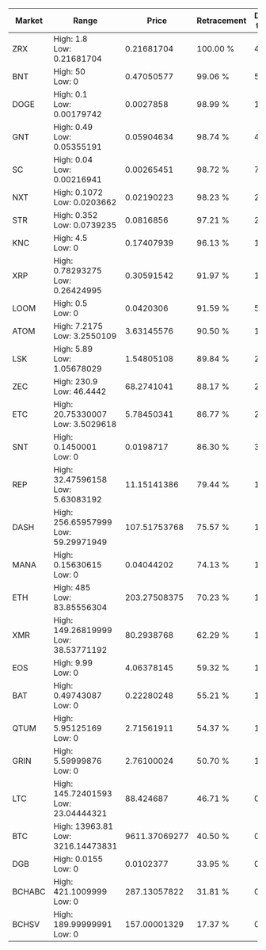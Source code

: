 | Market | Range | Price| Retracement | Doubles to 50% |
| --- | --- | --- | --- | --- |
| ZRX | High: 1.8<br />Low: 0.21681704 | 0.21681704 | 100.00 % | 4.65 |
| BNT | High: 50<br />Low: 0 | 0.47050577 | 99.06 % | 53.13 |
| DOGE | High: 0.1<br />Low: 0.00179742 | 0.0027858 | 98.99 % | 18.27 |
| GNT | High: 0.49<br />Low: 0.05355191 | 0.05904634 | 98.74 % | 4.60 |
| SC | High: 0.04<br />Low: 0.00216941 | 0.00265451 | 98.72 % | 7.94 |
| NXT | High: 0.1072<br />Low: 0.0203662 | 0.02190223 | 98.23 % | 2.91 |
| STR | High: 0.352<br />Low: 0.0739235 | 0.0816856 | 97.21 % | 2.61 |
| KNC | High: 4.5<br />Low: 0 | 0.17407939 | 96.13 % | 12.93 |
| XRP | High: 0.78293275<br />Low: 0.26424995 | 0.30591542 | 91.97 % | 1.71 |
| LOOM | High: 0.5<br />Low: 0 | 0.0420306 | 91.59 % | 5.95 |
| ATOM | High: 7.2175<br />Low: 3.2550109 | 3.63145576 | 90.50 % | 1.44 |
| LSK | High: 5.89<br />Low: 1.05678029 | 1.54805108 | 89.84 % | 2.24 |
| ZEC | High: 230.9<br />Low: 46.4442 | 68.2741041 | 88.17 % | 2.03 |
| ETC | High: 20.75330007<br />Low: 3.5029618 | 5.78450341 | 86.77 % | 2.10 |
| SNT | High: 0.1450001<br />Low: 0 | 0.0198717 | 86.30 % | 3.65 |
| REP | High: 32.47596158<br />Low: 5.63083192 | 11.15141386 | 79.44 % | 1.71 |
| DASH | High: 256.65957999<br />Low: 59.29971949 | 107.51753768 | 75.57 % | 1.47 |
| MANA | High: 0.15630615<br />Low: 0 | 0.04044202 | 74.13 % | 1.93 |
| ETH | High: 485<br />Low: 83.85556304 | 203.27508375 | 70.23 % | 1.40 |
| XMR | High: 149.26819999<br />Low: 38.53771192 | 80.2938768 | 62.29 % | 1.17 |
| EOS | High: 9.99<br />Low: 0 | 4.06378145 | 59.32 % | 1.23 |
| BAT | High: 0.49743087<br />Low: 0 | 0.22280248 | 55.21 % | 1.12 |
| QTUM | High: 5.95125169<br />Low: 0 | 2.71561911 | 54.37 % | 1.10 |
| GRIN | High: 5.59999876<br />Low: 0 | 2.76100024 | 50.70 % | 1.01 |
| LTC | High: 145.72401593<br />Low: 23.04444321 | 88.424687 | 46.71 % | 0.00 |
| BTC | High: 13963.81<br />Low: 3216.14473831 | 9611.37069277 | 40.50 % | 0.00 |
| DGB | High: 0.0155<br />Low: 0 | 0.0102377 | 33.95 % | 0.00 |
| BCHABC | High: 421.1009999<br />Low: 0 | 287.13057822 | 31.81 % | 0.00 |
| BCHSV | High: 189.99999991<br />Low: 0 | 157.00001329 | 17.37 % | 0.00 |
